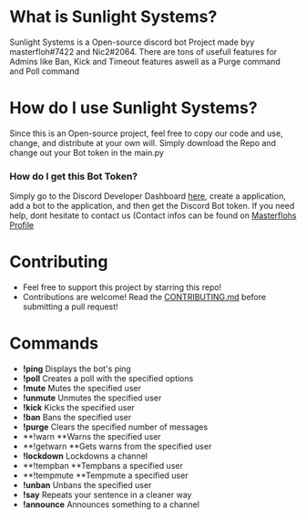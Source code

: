 # What is Sunlight Systems?

Sunlight Systems is a Open-source discord bot Project made byy masterfloh#7422 and Nic2#2064.
There are tons of usefull features for Admins like Ban, Kick and Timeout features aswell as a Purge command and Poll command

# How do I use Sunlight Systems?

Since this is an Open-source project, feel free to copy our code and use, change, and distribute at your own will. Simply download the Repo and change out your Bot token in the main.py

### How do I get this Bot Token?

Simply go to the Discord Developer Dashboard <a href="https://discord.com/developers/applications">here<a>, create a application, add a bot to the application, and then get the Discord Bot token. If you need help, dont hesitate to contact us (Contact infos can be found on <a href="https://discord.com/masterfloh">Masterflohs Profile<a>
  
 # Contributing

- Feel free to support this project by starring this repo!
- Contributions are welcome! Read the [CONTRIBUTING.md](https://github.com/masterfloh/FlutterLoginSunlight-systems/blob/main/CONTRIBUTING.md) before submitting a pull request!


# Commands

- **!ping**  Displays the bot's ping
- **!poll** Creates a poll with the specified options
- **!mute** Mutes the specified user
- **!unmute** Unmutes the specified user
- **!kick** Kicks the specified user
- **!ban** Bans the specified user
- **!purge** Clears the specified number of messages
- **!warn **Warns the specified user
- **!getwarn **Gets warns from the specified user
- **!lockdown** Lockdowns a channel
- **!tempban **Tempbans a specified user
- **!tempmute **Tempmute a specified user
- **!unban** Unbans the specified user
- **!say** Repeats your sentence in a cleaner way
- **!announce** Announces something to a channel
